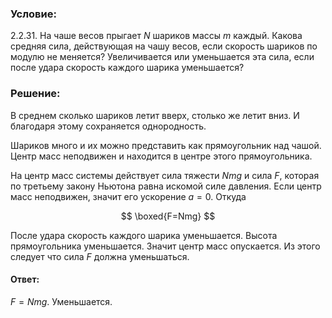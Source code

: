 ###  Условие:

$2.2.31.$ На чаше весов прыгает $N$ шариков массы $m$ каждый. Какова средняя сила, действующая на чашу весов, если скорость шариков по модулю не меняется? Увеличивается или уменьшается эта сила, если после удара скорость каждого шарика уменьшается?

###  Решение:

В среднем сколько шариков летит вверх, столько же летит вниз. И благодаря этому сохраняется однородность.

Шариков много и их можно представить как прямоугольник над чашой. Центр масс неподвижен и находится в центре этого прямоугольника.

На центр масс системы действует сила тяжести $Nmg$ и сила $F$, которая по третьему закону Ньютона равна искомой силе давления. Если центр масс неподвижен, значит его ускорение $a=0$. Откуда

$$
\boxed{F=Nmg}
$$

После удара скорость каждого шарика уменьшается. Высота прямоугольника уменьшается. Значит центр масс опускается. Из этого следует что сила $F$ должна уменьшаться.

#### Ответ:

$F = Nmg$. Уменьшается.